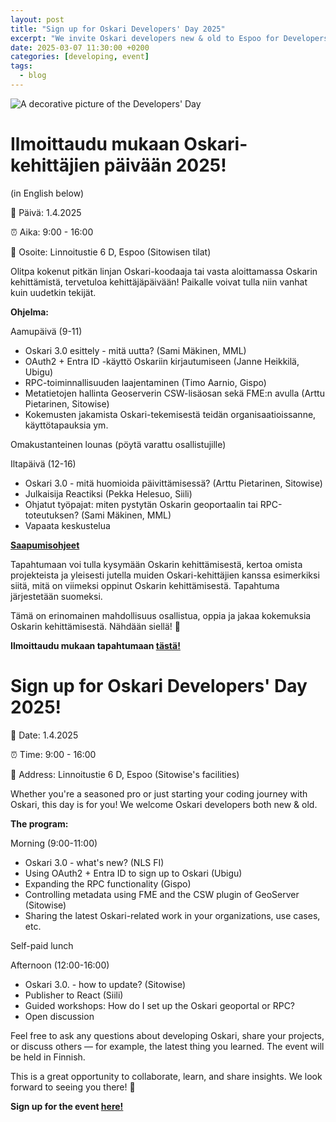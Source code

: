 ```yaml
---
layout: post
title: "Sign up for Oskari Developers' Day 2025"
excerpt: "We invite Oskari developers new & old to Espoo for Developers' Day!"
date: 2025-03-07 11:30:00 +0200
categories: [developing, event]
tags:
  - blog
---
```


![A decorative picture of the Developers' Day](/resources/2025/Oskari_DevDay_2025_.png)

# Ilmoittaudu mukaan Oskari-kehittäjien päivään 2025!

(in English below)

📅 Päivä: 1.4.2025

⏰ Aika: 9:00 - 16:00

📍 Osoite: Linnoitustie 6 D, Espoo (Sitowisen tilat)

Olitpa kokenut pitkän linjan Oskari-koodaaja tai vasta aloittamassa Oskarin kehittämistä, tervetuloa kehittäjäpäivään! Paikalle voivat tulla niin vanhat kuin uudetkin tekijät.

**Ohjelma:**

Aamupäivä (9-11)
- Oskari 3.0 esittely - mitä uutta? (Sami Mäkinen, MML)
- OAuth2 + Entra ID -käyttö Oskariin kirjautumiseen (Janne Heikkilä, Ubigu)
- RPC-toiminnallisuuden laajentaminen (Timo Aarnio, Gispo)
- Metatietojen hallinta Geoserverin CSW-lisäosan sekä FME:n avulla (Arttu Pietarinen, Sitowise)
- Kokemusten jakamista Oskari-tekemisestä teidän organisaatioissanne, käyttötapauksia ym.

Omakustanteinen lounas (pöytä varattu osallistujille)

Iltapäivä (12-16)
- Oskari 3.0 - mitä huomioida päivittämisessä? (Arttu Pietarinen, Sitowise) 
- Julkaisija Reactiksi (Pekka Helesuo, Siili)
- Ohjatut työpajat: miten pystytän Oskarin geoportaalin tai RPC-toteutuksen? (Sami Mäkinen, MML)
- Vapaata keskustelua

**[Saapumisohjeet](https://www.sitowise.com/fi/yhteystiedot/toimipisteet/sitowise-espoo)**

Tapahtumaan voi tulla kysymään Oskarin kehittämisestä, kertoa omista projekteista ja yleisesti jutella muiden Oskari-kehittäjien kanssa esimerkiksi siitä, mitä on viimeksi oppinut Oskarin kehittämisestä. Tapahtuma järjestetään suomeksi.

Tämä on erinomainen mahdollisuus osallistua, oppia ja jakaa kokemuksia Oskarin kehittämisestä. Nähdään siellä! 👋

**Ilmoittaudu mukaan tapahtumaan [tästä!](https://docs.google.com/forms/d/e/1FAIpQLSeKpdH50bnvHVhtQwwIRslFa4uXHUFTPEwekn2ANvbVidpjuw/viewform?usp=sharing)**



# Sign up for Oskari Developers' Day 2025!

📅 Date: 1.4.2025

⏰ Time: 9:00 - 16:00

📍 Address: Linnoitustie 6 D, Espoo (Sitowise's facilities)

Whether you're a seasoned pro or just starting your coding journey with Oskari, this day is for you! We welcome Oskari developers both new & old.

**The program:**

Morning (9:00-11:00)
- Oskari 3.0 - what's new? (NLS FI)
- Using OAuth2 + Entra ID to sign up to Oskari (Ubigu)
- Expanding the RPC functionality (Gispo)
- Controlling metadata using FME and the CSW plugin of GeoServer (Sitowise)
- Sharing the latest Oskari-related work in your organizations, use cases, etc.

Self-paid lunch

Afternoon (12:00-16:00)
- Oskari 3.0. - how to update? (Sitowise)
- Publisher to React (Siili)
- Guided workshops: How do I set up the Oskari geoportal or RPC?
- Open discussion


Feel free to ask any questions about developing Oskari, share your projects, or discuss others — for example, the latest thing you learned. The event will be held in Finnish.

This is a great opportunity to collaborate, learn, and share insights. We look forward to seeing you there! 👋 

**Sign up for the event [here!](https://docs.google.com/forms/d/e/1FAIpQLSeKpdH50bnvHVhtQwwIRslFa4uXHUFTPEwekn2ANvbVidpjuw/viewform?usp=sharing)**


